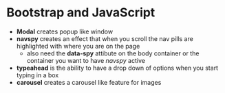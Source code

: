 # Bootstrap and JavaScript

- **Modal** creates popup like window
- **navspy** creates an effect that when you scroll the nav pills are highlighted with where you are on the page
    - also need the **data-spy** attibute on the body container or the container you want to have _navspy_ active
- **typeahead** is the ability to have  a drop down of options when you start typing in a box
- **carousel** creates a carousel like feature for images